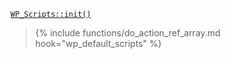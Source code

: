 <p><code><a href="https://developer.wordpress.org/reference/classes/wp_scripts/init/">WP_Scripts::init()</a></code></p>

<blockquote>

{% include functions/do_action_ref_array.md hook="wp_default_scripts" %}

</blockquote>
